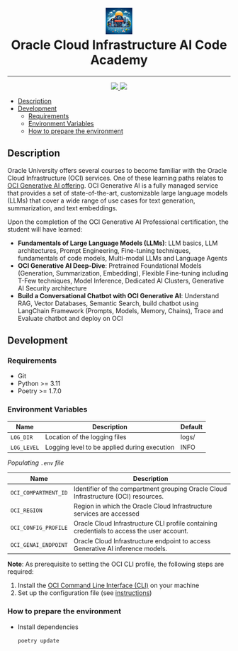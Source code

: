 <div align="center">
    <h1>
        <br/>
        <img src="img/repo_logo.png" alt="oci-ai-code-academy-logo" width="60"/>
        <br/>
        Oracle Cloud Infrastructure AI Code Academy
    </h1>
    <hr/>
</div>

<p align="center">
  <a href="https://www.python.org/downloads/release/python-3119/">
    <img src="https://img.shields.io/badge/python-3.11.9-blue.svg"/>
  </a>
  <a href="https://python-poetry.org/">
    <img src="https://img.shields.io/badge/dependency-poetry-%B2EA00"/>
  </a>
</p>

- [Description](#description)
- [Development](#development)
  - [Requirements](#requirements)
  - [Environment Variables](#environment-variables)
  - [How to prepare the environment](#how-to-prepare-the-environment) 

## Description <a name="description"></a>
Oracle University offers several courses to become familiar with the Oracle Cloud Infrastructure (OCI) services. One of 
these learning paths relates to [OCI Generative AI offering](https://mylearn.oracle.com/ou/learning-path/become-an-oci-generative-ai-professional/).
OCI Generative AI is a fully managed service that provides a set of state-of-the-art, customizable large language models 
(LLMs) that cover a wide range of use cases for text generation, summarization, and text embeddings.

Upon the completion of the OCI Generative AI Professional certification, the student will have learned:
* **Fundamentals of Large Language Models (LLMs)**: LLM basics, LLM architectures, Prompt Engineering, Fine-tuning techniques, fundamentals of code models, Multi-modal LLMs and Language Agents 
* **OCI Generative AI Deep-Dive**: Pretrained Foundational Models (Generation, Summarization, Embedding), Flexible Fine-tuning including T-Few techniques, Model Inference, Dedicated AI Clusters, Generative AI Security architecture  
* **Build a Conversational Chatbot with OCI Generative AI**: Understand RAG, Vector Databases, Semantic Search, build chatbot using LangChain Framework (Prompts, Models, Memory, Chains), Trace and Evaluate chatbot and deploy on OCI

## Development <a name="development"></a>

### Requirements <a name="requirements"></a>
* Git
* Python >= 3.11
* Poetry >= 1.7.0

### Environment Variables <a name="environment-variables"></a>
| **Name**      | **Description**                                 | **Default**  |
|---------------|-------------------------------------------------|--------------|
| `LOG_DIR`     | Location of the logging files                   | logs/        |
| `LOG_LEVEL`   | Logging level to be applied during execution    | INFO         |

_Populating `.env` file_

| **Name**             | **Description**                                                                            |
|----------------------|--------------------------------------------------------------------------------------------|
| `OCI_COMPARTMENT_ID` | Identifier of the compartment grouping Oracle Cloud Infrastructure (OCI) resources.        |
| `OCI_REGION`         | Region in which the Oracle Cloud Infrastructure services are accessed                      |
| `OCI_CONFIG_PROFILE` | Oracle Cloud Infrastructure CLI profile containing credentials to access the user account. |
| `OCI_GENAI_ENDPOINT` | Oracle Cloud Infrastructure endpoint to access Generative AI inference models.             |

**Note**: As prerequisite to setting the OCI CLI profile, the following steps are required:
1. Install the [OCI Command Line Interface (CLI)](https://docs.oracle.com/en-us/iaas/Content/API/SDKDocs/cliinstall.htm) on your machine
2. Set up the configuration file (see [instructions](https://docs.oracle.com/en-us/iaas/Content/API/SDKDocs/cliinstall.htm#configfile))

### How to prepare the environment <a name="how-to-prepare-the-environment"></a>
* Install dependencies
  ```
  poetry update
  ```
